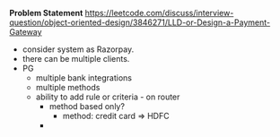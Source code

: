 **Problem Statement**
https://leetcode.com/discuss/interview-question/object-oriented-design/3846271/LLD-or-Design-a-Payment-Gateway
* consider system as Razorpay.
* there can be multiple clients.
* PG
    * multiple bank integrations
    * multiple methods
    * ability to add rule or criteria - on router
        * method based only?
            * method: credit card => HDFC
        * 
